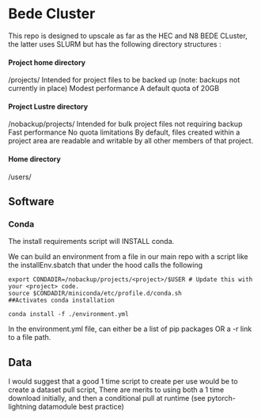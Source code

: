
# Bede Cluster
This repo is designed to upscale as far as the HEC and N8 BEDE CLuster, the latter uses SLURM but has the following directory structures :

#### Project home directory
/projects/<project>
Intended for project files to be backed up (note: backups not currently in place)
Modest performance
A default quota of 20GB

#### Project Lustre directory 
/nobackup/projects/<project>
Intended for bulk project files not requiring backup
Fast performance
No quota limitations
By default, files created within a project area are readable and writable by all other members of that project.

#### Home directory 
   /users/<user>


## Software 

### Conda 

The install requirements script will INSTALL conda. 

We can build an environment from a file in our main repo with a script like the installEnv.sbatch that under the hood calls the following 

```
export CONDADIR=/nobackup/projects/<project>/$USER # Update this with your <project> code.
source $CONDADIR/miniconda/etc/profile.d/conda.sh
##Activates conda installation 

conda install -f ./environment.yml

```

In the environment.yml file, can either be a list of pip packages OR a -r link to a file path. 

## Data 
 
I would suggest that a good 1 time script to create per use would be to create a dataset pull script, There are merits to using both a 1 time download initially,
and then a conditional pull at runtime (see pytorch-lightning datamodule best practice)  
